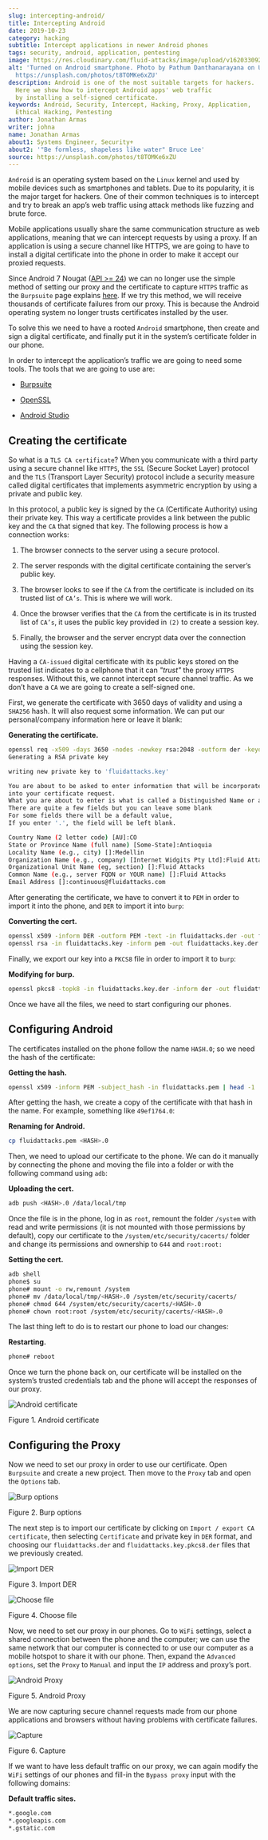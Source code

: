 ```yaml
---
slug: intercepting-android/
title: Intercepting Android
date: 2019-10-23
category: hacking
subtitle: Intercept applications in newer Android phones
tags: security, android, application, pentesting
image: https://res.cloudinary.com/fluid-attacks/image/upload/v1620330925/blog/intercepting-android/cover_d3ec8a.webp
alt: 'Turned on Android smartphone. Photo by Pathum Danthanarayana on Unsplash:
  https://unsplash.com/photos/t8TOMKe6xZU'
description: Android is one of the most suitable targets for hackers.
  Here we show how to intercept Android apps' web traffic
  by installing a self-signed certificate.
keywords: Android, Security, Intercept, Hacking, Proxy, Application,
  Ethical Hacking, Pentesting
author: Jonathan Armas
writer: johna
name: Jonathan Armas
about1: Systems Engineer, Security+
about2: '"Be formless, shapeless like water" Bruce Lee'
source: https://unsplash.com/photos/t8TOMKe6xZU
---
```


`Android` is an operating system based on the `Linux` kernel and used by
mobile devices such as smartphones and tablets. Due to its popularity,
it is the major target for hackers. One of their common techniques is to
intercept and try to break an app’s web traffic using attack methods
like fuzzing and brute force.

Mobile applications usually share the same communication structure as
web applications, meaning that we can intercept requests by using a
proxy. If an application is using a secure channel like HTTPS, we are
going to have to install a digital certificate into the phone in order
to make it accept our proxied requests.

Since Android 7 Nougat ([API
\>= 24](https://android-developers.googleblog.com/2016/07/changes-to-trusted-certificate.html))
we can no longer use the simple method of setting our proxy and the
certificate to capture `HTTPS` traffic as the `Burpsuite` page explains
[here](https://support.portswigger.net/customer/portal/articles/1841102-installing-burp-s-ca-certificate-in-an-android-device).
If we try this method, we will receive thousands of certificate failures
from our proxy. This is because the Android operating system no longer
trusts certificates installed by the user.

To solve this we need to have a rooted `Android` smartphone, then create
and sign a digital certificate, and finally put it in the system’s
certificate folder in our phone.

In order to intercept the application’s traffic we are going to need
some tools. The tools that we are going to use are:

- [Burpsuite](https://portswigger.net/burp)

- [OpenSSL](https://www.openssl.org/source/)

- [Android Studio](https://developer.android.com/studio)

## Creating the certificate

So what is a `TLS CA certificate`? When you communicate with a third
party using a secure channel like `HTTPS`, the `SSL` (Secure Socket
Layer) protocol and the `TLS` (Transport Layer Security) protocol
include a security measure called digital certificates that implements
asymmetric encryption by using a private and public key.

In this protocol, a public key is signed by the `CA` (Certificate
Authority) using their private key. This way a certificate provides a
link between the public key and the `CA` that signed that key. The
following process is how a connection works:

1. The browser connects to the server using a secure protocol.

2. The server responds with the digital certificate containing the
    server’s public key.

3. The browser looks to see if the `CA` from the certificate is
    included on its trusted list of `CA’s`. This is where we will work.

4. Once the browser verifies that the `CA` from the certificate is in
    its trusted list of `CA’s`, it uses the public key provided in `(2)`
    to create a session key.

5. Finally, the browser and the server encrypt data over the connection
    using the session key.

Having a `CA-issued` digital certificate with its public keys stored on
the trusted list indicates to a cellphone that it can *"trust"* the
proxy `HTTPS` responses. Without this, we cannot intercept secure
channel traffic. As we don’t have a `CA` we are going to create a
self-signed one.

First, we generate the certificate with 3650 days of validity and using
a `SHA256` hash. It will also request some information. We can put our
personal/company information here or leave it blank:

**Generating the certificate.**

``` bash
openssl req -x509 -days 3650 -nodes -newkey rsa:2048 -outform der -keyout fluidattacks.key -out fluidattacks.der -extensions v3_ca
Generating a RSA private key

writing new private key to 'fluidattacks.key'

You are about to be asked to enter information that will be incorporated
into your certificate request.
What you are about to enter is what is called a Distinguished Name or a DN.
There are quite a few fields but you can leave some blank
For some fields there will be a default value,
If you enter '.', the field will be left blank.

Country Name (2 letter code) [AU]:CO
State or Province Name (full name) [Some-State]:Antioquia
Locality Name (e.g., city) []:Medellin
Organization Name (e.g., company) [Internet Widgits Pty Ltd]:Fluid Attacks
Organizational Unit Name (eg, section) []:Fluid Attacks
Common Name (e.g., server FQDN or YOUR name) []:Fluid Attacks
Email Address []:continuous@fluidattacks.com
```

After generating the certificate, we have to convert it to `PEM` in
order to import it into the phone, and `DER` to import it into `burp`:

**Converting the cert.**

``` bash
openssl x509 -inform DER -outform PEM -text -in fluidattacks.der -out fluidattacks.pem
openssl rsa -in fluidattacks.key -inform pem -out fluidattacks.key.der -outform der
```

Finally, we export our key into a `PKCS8` file in order to import it to
`burp`:

**Modifying for burp.**

``` bash
openssl pkcs8 -topk8 -in fluidattacks.key.der -inform der -out fluidattacks.key.pkcs8.der -outform der -nocrypt
```

Once we have all the files, we need to start configuring our phones.

## Configuring Android

The certificates installed on the phone follow the name `HASH.0`; so we
need the hash of the certificate:

**Getting the hash.**

``` bash
openssl x509 -inform PEM -subject_hash -in fluidattacks.pem | head -1
```

After getting the hash, we create a copy of the certificate with that
hash in the name. For example, something like `49ef1764.0`:

**Renaming for Android.**

``` bash
cp fluidattacks.pem <HASH>.0
```

Then, we need to upload our certificate to the phone. We can do it
manually by connecting the phone and moving the file into a folder or
with the following command using `adb`:

**Uploading the cert.**

``` bash
adb push <HASH>.0 /data/local/tmp
```

Once the file is in the phone, log in as `root`, remount the folder
`/system` with read and write permissions (it is not mounted with those
permissions by default), copy our certificate to the
`/system/etc/security/cacerts/` folder and change its permissions and
ownership to `644` and `root:root:`

**Setting the cert.**

``` bash
adb shell
phone$ su
phone# mount -o rw,remount /system
phone# mv /data/local/tmp/<HASH>.0 /system/etc/security/cacerts/
phone# chmod 644 /system/etc/security/cacerts/<HASH>.0
phone# chown root:root /system/etc/security/cacerts/<HASH>.0
```

The last thing left to do is to restart our phone to load our changes:

**Restarting.**

``` bash
phone# reboot
```

Once we turn the phone back on, our certificate will be installed on the
system’s trusted credentials tab and the phone will accept the responses
of our proxy.

<div class="imgblock">

![Android certificate](https://res.cloudinary.com/fluid-attacks/image/upload/v1620330921/blog/intercepting-android/android-cert_q8pnfu.webp)

<div class="title">

Figure 1. Android certificate

</div>

</div>

## Configuring the Proxy

Now we need to set our proxy in order to use our certificate. Open
`Burpsuite` and create a new project. Then move to the `Proxy` tab and
open the `Options` tab.

<div class="imgblock">

![Burp
options](https://res.cloudinary.com/fluid-attacks/image/upload/v1620330924/blog/intercepting-android/burp-options_iwk6fc.webp)

<div class="title">

Figure 2. Burp options

</div>

</div>

The next step is to import our certificate by clicking on `Import /
export CA certificate`, then selecting `Certificate` and private key in
`DER` format, and choosing our `fluidattacks.der` and
`fluidattacks.key.pkcs8.der` files that we previously created.

<div class="imgblock">

![Import
DER](https://res.cloudinary.com/fluid-attacks/image/upload/v1620330924/blog/intercepting-android/import-der_uo3ssz.webp)

<div class="title">

Figure 3. Import DER

</div>

</div>

<div class="imgblock">

![Choose
file](https://res.cloudinary.com/fluid-attacks/image/upload/v1620330922/blog/intercepting-android/cert-file_l1dmwv.webp)

<div class="title">

Figure 4. Choose file

</div>

</div>

Now, we need to set our proxy in our phones. Go to `WiFi` settings,
select a shared connection between the phone and the computer; we can
use the same network that our computer is connected to or use our
computer as a mobile hotspot to share it with our phone. Then, expand
the `Advanced options`, set the `Proxy` to `Manual` and input the `IP`
address and proxy’s port.

<div class="imgblock">

![Android
Proxy](https://res.cloudinary.com/fluid-attacks/image/upload/v1620330924/blog/intercepting-android/android-proxy_horg4w.webp)

<div class="title">

Figure 5. Android Proxy

</div>

</div>

We are now capturing secure channel requests made from our phone
applications and browsers without having problems with certificate
failures.

<div class="imgblock">

![Capture](https://res.cloudinary.com/fluid-attacks/image/upload/v1620330923/blog/intercepting-android/capture_z1upry.webp)

<div class="title">

Figure 6. Capture

</div>

</div>

If we want to have less default traffic on our proxy, we can again
modify the `WiFi` settings of our phones and fill-in the `Bypass proxy`
input with the following domains:

**Default traffic sites.**

``` bash
*.google.com
*.googleapis.com
*.gstatic.com
```

